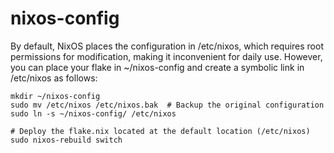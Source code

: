 # nixos-config

By default, NixOS places the configuration in /etc/nixos, which requires root permissions for modification, making it inconvenient for daily use. However, you can place your flake in ~/nixos-config and create a symbolic link in /etc/nixos as follows:

```shell
mkdir ~/nixos-config
sudo mv /etc/nixos /etc/nixos.bak  # Backup the original configuration
sudo ln -s ~/nixos-config/ /etc/nixos

# Deploy the flake.nix located at the default location (/etc/nixos)
sudo nixos-rebuild switch
```
